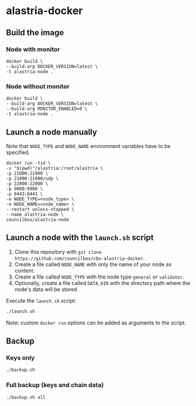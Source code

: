 # alastria-docker

## Build the image
### Node with monitor
```
docker build \
--build-arg DOCKER_VERSION=latest \
-t alastria-node .
```

### Node without monitor
```
docker build \
--build-arg DOCKER_VERSION=latest \
--build-arg MONITOR_ENABLED=0 \
-t alastria-node .
```

## Launch a node manually
Note that `NODE_TYPE` and `NODE_NAME` environment variables have to be specified.
```
docker run -tid \
-v "$(pwd)"/alastria:/root/alastria \
-p 21000:21000 \
-p 21000:21000/udp \
-p 22000:22000 \
-p 9000:9000 \
-p 8443:8443 \
-e NODE_TYPE=<node_type> \
-e NODE_NAME=<node_name> \
--restart unless-stopped \
--name alastria-node \
councilbox/alastria-node
```

## Launch a node with the `launch.sh` script
1. Clone this repository with `git clone https://github.com/councilbox/cbx-alastria-docker`.
2. Create a file called `NODE_NAME` with only the name of your node as content.
3. Create a file called `NODE_TYPE` with the node type `general` or `validator`.
4. Optionally, create a file called `DATA_DIR` with the directory path where the node's data will be stored.

Execute the `launch.sh` script:
```bash
./launch.sh
```

Note: custom `docker run` options can be added as arguments to the script.

## Backup
### Keys only
```bash
./backup.sh
```

### Full backup (keys and chain data)
```bash
./backup.sh all
```
